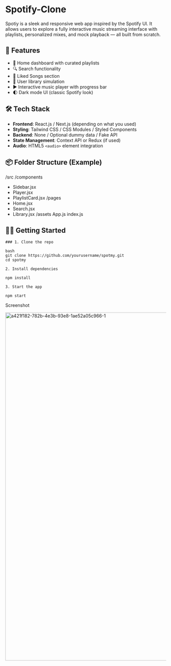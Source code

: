 # Spotify-Clone

Spotiy is a sleek and responsive web app inspired by the Spotify UI. It allows users to explore a fully interactive music streaming interface with playlists, personalized mixes, and mock playback — all built from scratch.

## 🚀 Features

- 🎵 Home dashboard with curated playlists
- 🔍 Search functionality
- 💖 Liked Songs section
- 📁 User library simulation
- ▶️ Interactive music player with progress bar
- 🌓 Dark mode UI (classic Spotify look)

## 🛠️ Tech Stack

- **Frontend**: React.js / Next.js (depending on what you used)
- **Styling**: Tailwind CSS / CSS Modules / Styled Components
- **Backend**: None / Optional dummy data / Fake API
- **State Management**: Context API or Redux (if used)
- **Audio**: HTML5 `<audio>` element integration

## 📦 Folder Structure (Example)

/src
/components
- Sidebar.jsx
- Player.jsx
- PlaylistCard.jsx
/pages
- Home.jsx
- Search.jsx
- Library.jsx
/assets
App.js
index.js


## 🧑‍💻 Getting Started
```
### 1. Clone the repo

bash
git clone https://github.com/yourusername/spotmy.git
cd spotmy

2. Install dependencies

npm install

3. Start the app

npm start
```

Screenshot

<img width="1916" height="1089" alt="a421f182-782b-4e3b-93e8-1ae52a05c966-1" src="https://github.com/user-attachments/assets/3a611782-873a-4aa3-a819-fd0b355bb598" />
